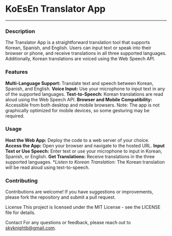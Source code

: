 # KoEsEn Translator App
***
### Description
The Translator App is a straightforward translation tool that supports Korean, Spanish, and English. Users can input text or speak into their browser or phone, and receive translations in all three supported languages. Additionally, Korean translations are voiced using the Web Speech API.

### Features
**Multi-Language Support:** Translate text and speech between Korean, Spanish, and English.
**Voice Input:** Use your microphone to input text in any of the supported languages.
**Text-to-Speech:** Korean translations are read aloud using the Web Speech API.
**Browser and Mobile Compatibility:** Accessible from both desktop and mobile browsers. Note: The app is not graphically optimized for mobile devices, so some gesturing may be required.

### Usage
**Host the Web App:** Deploy the code to a web server of your choice.
**Access the App:** Open your browser and navigate to the hosted URL.
**Input Text or Use Speech:** Enter text or use your microphone to input in Korean, Spanish, or English.
**Get Translations:** Receive translations in the three supported languages.
**Listen to Korean Translation:* The Korean translation will be read aloud using text-to-speech.

### Contributing
Contributions are welcome! If you have suggestions or improvements, please fork the repository and submit a pull request.

License
This project is licensed under the MIT License - see the LICENSE file for details.

Contact
For any questions or feedback, please reach out to skyknightb@gmail.com.
